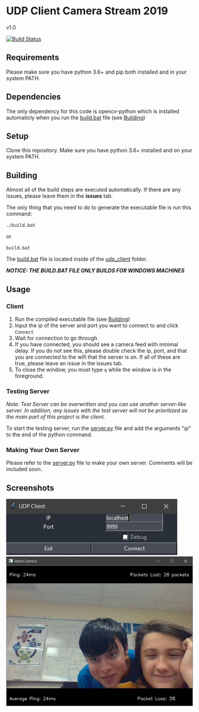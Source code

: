 # UDP Client Camera Stream 2019

v1.0

[![Build Status](https://travis-ci.com/Osnott/tcp-udp-2019.svg?token=q24MeU1xn4U7gp8yYLme&branch=exe)](https://travis-ci.com/Osnott/tcp-udp-2019)


## Requirements

Please make sure you have python 3.6+ and pip both installed and in your system PATH.


## Dependencies

The only dependency for this code is opencv-python which is installed automaticly when you run the [build.bat](https://github.com/Osnott/tcp-udp-2019/blob/master/udp_client/build.bat) file (see [Building](#Building))


## Setup

Clone this repository. Make sure you have python 3.6+ installed and on your system PATH.


## Building

Almost all of the build steps are executed automatically. If there are any issues, please leave them in the **issues** tab.

The only thing that you need to do to generate the executable file is run this command:

```
./build.bat
```

or

```
build.bat
```

The [build.bat](https://github.com/Osnott/tcp-udp-2019/blob/master/udp_client/build.bat) file is located inside of the [udp_client](https://github.com/Osnott/tcp-udp-2019/tree/master/udp_client) folder.

***NOTICE: THE BUILD.BAT FILE ONLY BUILDS FOR WINDOWS MACHINES***

## Usage

### Client
1. Run the compiled executable file (see [Building](#Building))
1. Input the ip of the server and port you want to connect to and click `Connect`
1. Wait for connection to go through
1. If you have connected, you should see a camera feed with minimal delay. If you do not see this, please double check the ip, port, and that you are connected to the wifi that the server is on. If all of these are true, please leave an issue in the issues tab.
1. To close the window, you must type `q` while the window is in the foreground.

### Testing Server
*Note: Test Server can be overwritten and you can use another server-like server. In addition, any issues with the test server will not be prioritized as the main part of this project is the client.*

To start the testing server, run the [server.py](https://github.com/Osnott/tcp-udp-2019/blob/master/Server/Server.py) file and add the arguments "*ip*" to the end of the python command.

### Making Your Own Server
Please refer to the [server.py](https://github.com/Osnott/tcp-udp-2019/blob/master/Server/Server.py) file to make your own server. Comments will be included soon.

## Screenshots

![Here are some screenshots](Screenshot.png)
![](Screenshot2.png)